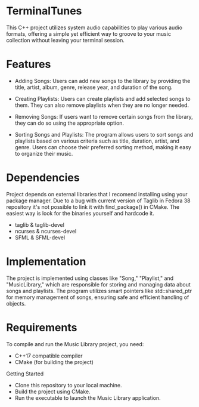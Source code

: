 # TerminalTunes

This C++ project utilizes system audio capabilities to play various audio formats, offering a simple yet efficient way to groove to your music collection without leaving your terminal session.

# Features
* Adding Songs: Users can add new songs to the library by providing the title, artist, album, genre, release year, and duration of the song.

* Creating Playlists: Users can create playlists and add selected songs to them. They can also remove playlists when they are no longer needed.

* Removing Songs: If users want to remove certain songs from the library, they can do so using the appropriate option.

* Sorting Songs and Playlists: The program allows users to sort songs and playlists based on various criteria such as title, duration, artist, and genre. Users can choose their preferred sorting method, making it easy to organize their music.

# Dependencies

Project depends on external libraries that I recomend installing using your package manager. Due to a bug with current version of Taglib in Fedora 38 repository it's not possible to link it with find_package() in CMake. The easiest way is look for the binaries yourself and hardcode it.
* taglib & taglib-devel
* ncurses & ncurses-devel
* SFML & SFML-devel

# Implementation

The project is implemented using classes like "Song," "Playlist," and "MusicLibrary," which are responsible for storing and managing data about songs and playlists. The program utilizes smart pointers like std::shared_ptr for memory management of songs, ensuring safe and efficient handling of objects.

# Requirements

To compile and run the Music Library project, you need:

* C++17 compatible compiler
* CMake (for building the project)

Getting Started

* Clone this repository to your local machine.
* Build the project using CMake.
* Run the executable to launch the Music Library application.
